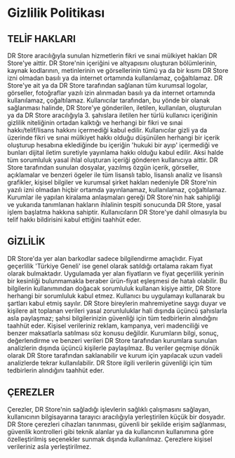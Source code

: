 # Gizlilik Politikası

## TELİF HAKLARI

DR Store aracılığıyla sunulan hizmetlerin fikri ve sınai mülkiyet hakları DR Store'ye aittir. DR Store'nin içeriğini ve altyapısını oluşturan bölümlerinin, kaynak kodlarının, metinlerinin ve görsellerinin tümü ya da bir kısmı DR Store izni olmadan basılı ya da internet ortamında kullanılamaz, çoğaltılamaz. DR Store'ye ait ya da DR Store tarafından sağlanan tüm kurumsal logolar, görseller, fotoğraflar yazılı izin alınmadan basılı ya da internet ortamında kullanılamaz, çoğaltılamaz. Kullanıcılar tarafından, bu yönde bir olanak sağlanması halinde, DR Store'ye gönderilen, iletilen, kullanılan, oluşturulan ya da DR Store aracılığıyla 3. şahıslara iletilen her türlü kullanıcı içeriğinin gizlilik niteliğinin ortadan kalktığı ve herhangi bir fikri ve sınai hakkı/telif/lisans hakkını içermediği kabul edilir. Kullanıcılar gizli ya da üzerinde fikri ve sınai mülkiyet hakkı olduğu düşünülen herhangi bir içerik oluşturup hesabına eklediğinde bu içeriğin 'hukuki bir ayıp' içermediği ve bunları dijital iletim suretiyle yayınlama hakkı olduğu kabul edilir. Aksi halde tüm sorumluluk yasal ihlal oluşturan içeriği gönderen kullanıcıya aittir. DR Store tarafından sunulan dosyalar, yazılmış özgün içerik, görseller, açıklamalar ve benzeri ögeler ile tüm lisanslı tablo, lisanslı analiz ve lisanslı grafikler, kişisel bilgiler ve kurumsal şirket hakları nedeniyle DR Store'nin yazılı izni olmadan hiçbir ortamda yayınlanamaz, kullanılamaz, çoğaltılamaz. Kurumlar ile yapılan kiralama anlaşmaları gereği DR Store'nin hak sahipliği ve yukarıda tanımlanan hakların ihlalinin tespiti sonucunda DR Store, yasal işlem başlatma hakkına sahiptir. Kullanıcıların DR Store'ye dahil olmasıyla bu telif hakkı bildirisini kabul ettiğini taahhüt eder.

## GİZLİLİK

DR Store'da yer alan barkodlar sadece bilgilendirme amaçlıdır. Fiyat geçerlilik 'Türkiye Geneli' ise genel olarak satıldığı ortalama rakam fiyat olarak bulmaktadır. Uygulamada yer alan fiyatların ve fiyat geçerlilik yerinin bir kesinliği bulunmamakla beraber ürün-fiyat eşleşmesi de hatalı olabilir. Bu bilgilerin kullanımından doğacak sorumluluk kullanan kişiye aittir, DR Store herhangi bir sorumluluk kabul etmez. Kullanıcı bu uygulamayı kullanarak bu şartları kabul etmiş sayılır. DR Store bireylerin mahremiyetine saygı duyar ve kişilere ait toplanan verileri yasal zorunluluklar hali dışında üçüncü şahıslarla asla paylaşmaz; şahsi bilgilerinizin güvenliği için tüm tedbirlerin alındığını taahhüt eder. Kişisel verileriniz reklam, kampanya, veri madenciliği ve benzer maksatlarla satılması söz konusu değildir. Kurumların bilgi, sonuç, değerlendirme ve benzeri verileri DR Store tarafından kurumlara sunulan analizlerin dışında üçüncü kişilerle paylaşılmaz. Bu veriler geçmişe dönük olarak DR Store tarafından saklanabilir ve kurum için yapılacak uzun vadeli analizlerde tekrar kullanılabilir. DR Store ilgili verilerin güvenliği için tüm tedbirlerin alındığını taahhüt eder.

## ÇEREZLER

Çerezler, DR Store'nin sağladığı işlevlerin sağlıklı çalışmasını sağlayan, kullanıcının bilgisayarına tarayıcı aracılığıyla yerleştirilen küçük bir dosyadır. DR Store çerezleri cihazları tanınması, güvenli bir şekilde erişim sağlanması, güvenlik kontrolleri gibi teknik alanlar ya da kullancının kullanımına göre özelleştirilmiş seçenekler sunmak dışında kullanılmaz. Çerezlere kişisel verileriniz asla yerleştirilmez.
